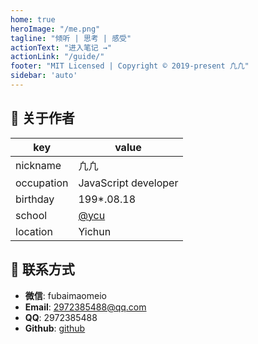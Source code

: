 ```yaml
---
home: true
heroImage: "/me.png"
tagline: "倾听 | 思考 | 感受"
actionText: "进入笔记 →"
actionLink: "/guide/"
footer: "MIT Licensed | Copyright © 2019-present 凢凢"
sidebar: 'auto'
---
```


## 🐩 关于作者

| key      | value                                                     |
| -------- | --------------------------------------------------------- |
| nickname | 凢凢                                                      |
| occupation | JavaScript developer |
| birthday | 199*.08.18                                                |
| school   | [@ycu](http://www.jxycu.edu.cn/)                           |
| location | Yichun |

## 🐶 联系方式

- **微信**: fubaimaomeio
- **Email**: 2972385488@qq.com
- **QQ**: 2972385488
- **Github**: [github](https://github.com/fubaimaomei)